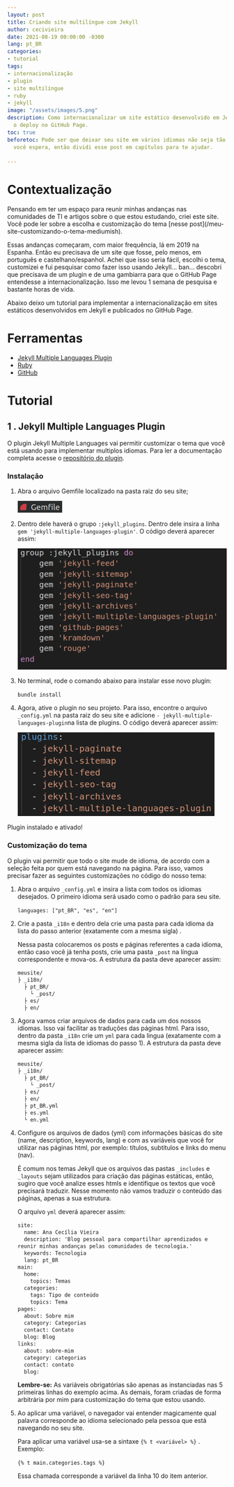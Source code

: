 ```yaml
---
layout: post
title: Criando site multilíngue com Jekyll
author: cecivieira
date: 2021-08-19 00:00:00 -0300
lang: pt_BR
categories:
- tutorial
tags:
- internacionalização
- plugin
- site multilíngue
- ruby
- jekyll
image: "/assets/images/5.png"
description: Como internacionalizar um site estático desenvolvido em Jekyll e fazer
  o deploy no GitHub Page.
toc: true
beforetoc: Pode ser que deixar seu site em vários idiomas não seja tão rápido quanto
  você espera, então dividi esse post em capítulos para te ajudar.

---
```

# Contextualização

Pensando em ter um espaço para reunir minhas andanças nas comunidades de TI e artigos sobre o que estou estudando, criei este site. Você pode ler sobre a escolha e customização do tema \[nesse post\](/meu-site-customizando-o-tema-mediumish).

Essas andanças começaram, com maior frequência, lá em 2019 na Espanha. Então eu precisava de um site que fosse, pelo menos, em português e castelhano/espanhol. Achei que isso seria fácil, escolhi o tema, customizei e fui pesquisar como fazer isso usando Jekyll... ban... descobri que precisava de um plugin e de uma gambiarra para que o GitHub Page entendesse a internacionalização. Isso me levou 1 semana de pesquisa e bastante horas de vida.

Abaixo deixo um tutorial para implementar a internacionalização em sites estáticos desenvolvidos em Jekyll e publicados no GitHub Page.

# Ferramentas 

* [Jekyll Multiple Languages Plugin](https://github.com/kurtsson/jekyll-multiple-languages-plugin)
* [Ruby](https://www.ruby-lang.org)
* [GitHub](https://github.com/)

# Tutorial

## 1 . Jekyll Multiple Languages Plugin

O plugin Jekyll Multiple Languages vai permitir customizar o tema que você está usando para implementar multiplos idiomas. Para ler a documentação completa acesse o [repositório do plugin](https://github.com/kurtsson/jekyll-multiple-languages-plugin).

### Instalação

1. Abra o arquivo Gemfile localizado na pasta raiz do seu site;

   ![](/assets/images/screenshot-from-2021-08-19-13-40-34.png)
2. Dentro dele haverá o grupo `:jekyll_plugins`. Dentro dele insira a linha `gem 'jekyll-multiple-languages-plugin'`. O código deverá aparecer assim:

   ![](/assets/images/screenshot-from-2021-08-19-15-15-28.png)
3. No terminal, rode o comando abaixo para instalar esse novo plugin:

   `bundle install`
4. Agora, ative o plugin no seu projeto. Para isso, encontre o arquivo `_config.yml` na pasta raiz do seu site e adicione `- jekyll-multiple-languages-plugin`na lista de plugins. O código deverá aparecer assim:

   ![](/assets/images/screenshot-from-2021-08-19-20-31-58.png)

Plugin instalado e ativado! 

### Customização do tema

O plugin vai permitir que todo o site mude de idioma, de acordo com a seleção feita por quem está navegando na página. Para isso, vamos precisar fazer as seguintes customizações no código do nosso tema:

1. Abra o arquivo `_config.yml` e insira a lista com todos os idiomas desejados. O primeiro idioma será usado como o padrão para seu site.

   `languages: ["pt_BR", "es", "en"]`
2. Crie a pasta `_i18n` e dentro dela crie uma pasta para cada idioma da lista do passo anterior (exatamente com a mesma sigla) . 

   Nessa pasta colocaremos os posts e páginas referentes a cada idioma, então caso você já tenha posts, crie uma pasta `_post` na língua correspondente e mova-os. A estrutura da pasta deve aparecer assim:

       meusite/
       ├ _i18n/
         ├ pt_BR/
           └ _post/
         ├ es/
         ├ en/
3. Agora vamos criar arquivos de dados para cada um dos nossos idiomas. Isso vai facilitar as traduções das páginas html. Para isso, dentro da pasta `_i18n` crie um `yml` para cada lingua (exatamente com a mesma sigla da lista de idiomas do passo 1). A estrutura da pasta deve aparecer assim:

       meusite/
       ├ _i18n/
         ├ pt_BR/
           └ _post/
         ├ es/
         ├ en/
         ├ pt_BR.yml   
         ├ es.yml
         └ en.yml
4. Configure os arquivos de dados (yml) com informações básicas do site (name, description, keywords, lang) e com as variáveis que você for utilizar nas páginas html, por exemplo: títulos, subtítulos e links do menu (nav). 

   É comum nos temas Jekyll que os arquivos das pastas `_includes` e `_layouts` sejam utilizados para criação das páginas estáticas, então, sugiro que você analize esses htmls e identifique os textos que você precisará traduzir. Nesse momento não vamos traduzir o conteúdo das páginas, apenas a sua estrutura.

   O arquivo `yml` deverá aparecer assim:

       site:
         name: Ana Cecília Vieira
         description: 'Blog pessoal para compartilhar aprendizados e reunir minhas andanças pelas comunidades de tecnologia.'
         keywords: Tecnologia
         lang: pt_BR
       main:
         home:
           topics: Temas
         categories:
           tags: Tipo de conteúdo
           topics: Tema
       pages:
         about: Sobre mim
         category: Categorias
         contact: Contato
         blog: Blog
       links:
         about: sobre-mim
         category: categorias
         contact: contato
         blog:

   **Lembre-se:** As variáveis obrigatórias são apenas as instanciadas nas 5 primeiras linhas do exemplo acima. As demais, foram criadas de forma arbitrária por mim para customização do tema que estou usando.
5. Ao aplicar uma variável, o navegador vai entender magicamente qual palavra corresponde ao idioma selecionado pela pessoa que está navegando no seu site.

   Para aplicar uma variável usa-se a sintaxe `{% t <variável> %}` . Exemplo:

   `{% t main.categories.tags %}`

      Essa chamada corresponde a variável da linha 10 do item anterior.
